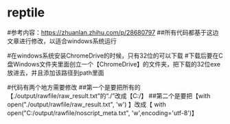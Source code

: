 # reptile

#参考内容：https://zhuanlan.zhihu.com/p/28680797
##所有代码都基于这边文章进行修改，以适合windows系统运行

#在windows系统安装ChromeDrive的时候，只有32位的可以下载
#下载后要在C盘Windows文件夹里面创立一个【ChromeDrive】的文件夹，把下载的32位exe放进去，并且添加该路径到path里面


#代码有两个地方需要修改
##第一个是要把所有的【./output/rawfile/raw_result.txt”的“./”改成【C:/】
##第二个是要把【with open("./output/rawfile/raw_result.txt", 'w') 】改成【 with open("C:/output/rawfile/noscript_meta.txt", 'w',encoding='utf-8')】
